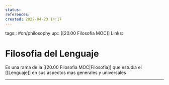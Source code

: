 ```yaml
---
status:
references:
created: 2022-04-23 14:17
---
```

tags:: #on/philosophy 
up:: [[20.00 Filosofia MOC]]
Links: 
# Filosofia del Lenguaje
Es una rama de la [[20.00 Filosofia MOC|Filosofia]] que estudia el [[Lenguaje]] en sus aspectos mas generales y universales
___
